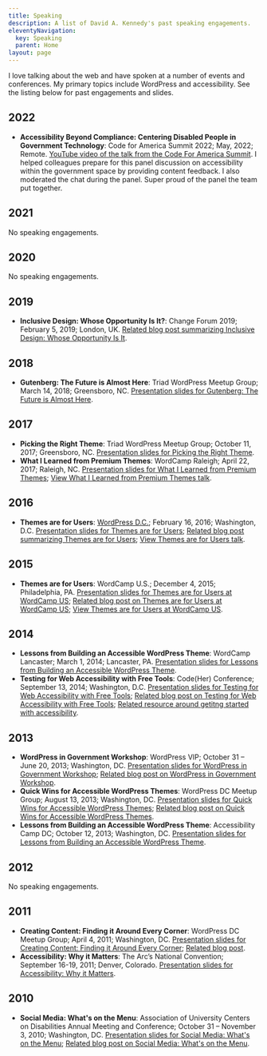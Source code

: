 ```yaml
---
title: Speaking
description: A list of David A. Kennedy's past speaking engagements.
eleventyNavigation:
  key: Speaking
  parent: Home
layout: page
---
```


I love talking about the web and have spoken at a number of events and conferences. My primary topics include WordPress and accessibility. See the listing below for past engagements and slides.

## 2022

- **Accessibility Beyond Compliance: Centering Disabled People in Government Technology**: Code for America Summit 2022; May, 2022; Remote. [YouTube video of the talk from the Code For America Summit](https://www.youtube.com/watch?v=mTN9Zg48JRw). I helped colleagues prepare for this panel discussion on accessibility within the government space by providing content feedback. I also moderated the chat during the panel. Super proud of the panel the team put together.

## 2021

No speaking engagements.

## 2020

No speaking engagements.

## 2019

- **Inclusive Design: Whose Opportunity Is It?**: Change Forum 2019; February 5, 2019; London, UK. [Related blog post summarizing Inclusive Design: Whose Opportunity Is It](https://automattic.design/2019/02/03/.inclusive-design-whose-opportunity-is-it/).

## 2018

- **Gutenberg: The Future is Almost Here**: Triad WordPress Meetup Group; March 14, 2018; Greensboro, NC. [Presentation slides for Gutenberg: The Future is Almost Here](https://davidakennedy.github.io/gutenberg-the-future-is-almost-here/).

## 2017

- **Picking the Right Theme**: Triad WordPress Meetup Group; October 11, 2017; Greensboro, NC. [Presentation slides for Picking the Right Theme](/assets/talks/pickingtherighttheme.pdf).
- **What I Learned from Premium Themes**: WordCamp Raleigh; April 22, 2017; Raleigh, NC. [Presentation slides for What I Learned from Premium Themes](/assets/talks/wcral2017.pdf); [View What I Learned from Premium Themes talk](https://wordpress.tv/2017/06/22/david-a-kennedy-what-ive-learned-from-premium-themes/).

## 2016

- **Themes are for Users**: [WordPress D.C.](http://www.meetup.com/wordpressdc/events/228263492/); February 16, 2016; Washington, D.C. [Presentation slides for Themes are for Users](/assets/talks/themesareforusersv3.pdf); [Related blog post summarizing Themes are for Users](/blog/themes-are-for-users/); [View Themes are for Users talk](https://www.youtube.com/watch?v=55TIKZhFD2Y).

## 2015

- **Themes are for Users**: WordCamp U.S.; December 4, 2015; Philadelphia, PA. [Presentation slides for Themes are for Users at WordCamp US](/assets/talks/themesareforusersv3.pdf); [Related blog post on Themes are for Users at WordCamp US](/blog/themes-are-for-users/); [View Themes are for Users at WordCamp US](http://wordpress.tv/2015/12/09/david-kennedy-themes-are-for-users/).

## 2014

- **Lessons from Building an Accessible WordPress Theme**: WordCamp Lancaster; March 1, 2014; Lancaster, PA. [Presentation slides for Lessons from Building an Accessible WordPress Theme](http://davidakennedy.github.io/wclc2014/).
- **Testing for Web Accessibility with Free Tools**: Code(Her) Conference; September 13, 2014; Washington, D.C. [Presentation slides for Testing for Web Accessibility with Free Tools](http://davidakennedy.github.io/codeher2014/); [Related blog post on Testing for Web Accessibility with Free Tools](/blog/a-workflow-for-testing-web-accessibility-with-free-tools/); [Related resource around getitng started with accessibility](http://a11y.me/).

## 2013

- **WordPress in Government Workshop**: WordPress VIP; October 31 &#8211; June 20, 2013; Washington, DC. [Presentation slides for WordPress in Government Workshop](https://drive.google.com/file/d/0B7sxizr7YLygSzQ0cWRGT0puQ00/edit?usp=sharing); [Related blog post on WordPress in Government Workshop](http://vip.wordpress.com/2013/07/12/consumer-finance-protection-bureau/).
- **Quick Wins for Accessible WordPress Themes**: WordPress DC Meetup Group; August 13, 2013; Washington, DC. [Presentation slides for Quick Wins for Accessible WordPress Themes](http://davidakennedy.github.io/quick-wins-for-accessible-wordpress-themes/); [Related blog post on Quick Wins for Accessible WordPress Themes](http://www.meetup.com/wordpressdc/events/129111132/).
- **Lessons from Building an Accessible WordPress Theme**: Accessibility Camp DC; October 12, 2013; Washington, DC. [Presentation slides for Lessons from Building an Accessible WordPress Theme](http://davidakennedy.github.io/lessons-from-building-an-accessible-wordpress-theme/).

## 2012

No speaking engagements.

## 2011

- **Creating Content: Finding it Around Every Corner**: WordPress DC Meetup Group; April 4, 2011; Washington, DC. [Presentation slides for Creating Content: Finding it Around Every Corner](/assets/talks/Creating-Content-Finding-It-Around-Every-Corner.pptx); [Related blog post](/blog/creating-content-finding-it-around-every-corner/).
- **Accessibility: Why it Matters**: The Arc&#8217;s National Convention; September 16-19, 2011; Denver, Colorado. [Presentation slides for Accessibility: Why it Matters](/assets/talks/the-arc-accessibility-convention2011-presentation_.pptx).

## 2010

- **Social Media: What's on the Menu**: Association of University Centers on Disabilities Annual Meeting and Conference; October 31 &#8211; November 3, 2010; Washington, DC. [Presentation slides for Social Media: What's on the Menu](/assets/talks/Social-Media-Whats-on-the-Menu.pptx); [Related blog post on Social Media: What's on the Menu](/blog/social-media-whats-on-the-menu/).
